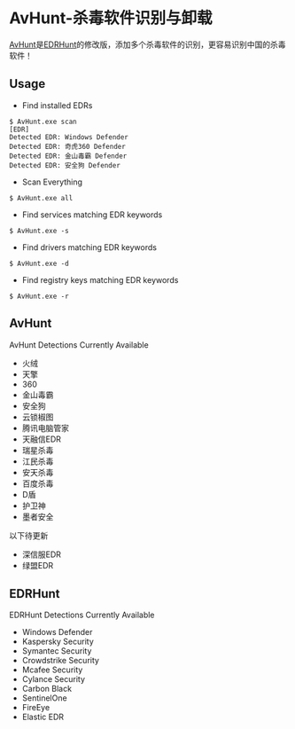 # AvHunt-杀毒软件识别与卸载
[AvHunt](https://github.com/Goqi/AvHunt)是[EDRHunt](https://github.com/FourCoreLabs/EDRHunt)的修改版，添加多个杀毒软件的识别，更容易识别中国的杀毒软件！

## Usage

- Find installed EDRs

```
$ AvHunt.exe scan
[EDR]
Detected EDR: Windows Defender
Detected EDR: 奇虎360 Defender
Detected EDR: 金山毒霸 Defender
Detected EDR: 安全狗 Defender
```

- Scan Everything

```
$ AvHunt.exe all
```

- Find services matching EDR keywords

```
$ AvHunt.exe -s
```

- Find drivers matching EDR keywords

```
$ AvHunt.exe -d
```

- Find registry keys matching EDR keywords

```
$ AvHunt.exe -r
```

## AvHunt

AvHunt Detections Currently Available

- 火绒
- 天擎
- 360
- 金山毒霸
- 安全狗
- 云锁椒图
- 腾讯电脑管家
- 天融信EDR
- 瑞星杀毒
- 江民杀毒
- 安天杀毒
- 百度杀毒
- D盾
- 护卫神
- 墨者安全

以下待更新

- 深信服EDR
- 绿盟EDR

## EDRHunt

EDRHunt Detections Currently Available

- Windows Defender
- Kaspersky Security
- Symantec Security
- Crowdstrike Security
- Mcafee Security
- Cylance Security
- Carbon Black
- SentinelOne
- FireEye
- Elastic EDR